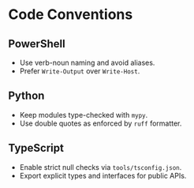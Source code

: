 # Code Conventions

## PowerShell
- Use verb-noun naming and avoid aliases.
- Prefer `Write-Output` over `Write-Host`.

## Python
- Keep modules type-checked with `mypy`.
- Use double quotes as enforced by `ruff` formatter.

## TypeScript
- Enable strict null checks via `tools/tsconfig.json`.
- Export explicit types and interfaces for public APIs.
